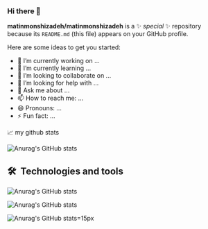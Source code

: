 ### Hi there 👋

**matinmonshizadeh/matinmonshizadeh** is a ✨ _special_ ✨ repository because its `README.md` (this file) appears on your GitHub profile.

Here are some ideas to get you started:

- 🔭 I’m currently working on ...
- 🌱 I’m currently learning ...
- 👯 I’m looking to collaborate on ...
- 🤔 I’m looking for help with ...
- 💬 Ask me about ...
- 📫 How to reach me: ...
- 😄 Pronouns: ...
- ⚡ Fun fact: ...

📈 my github stats

![Anurag's GitHub stats](https://github-readme-stats.vercel.app/api?username=matinmonshizadeh&show_icons=true&theme=gotham&include_all_commits=true)

  


## 🛠  Technologies and tools
 

![Anurag's GitHub stats](https://github-readme-stats.vercel.app/api?username=matinmonshizadeh&show_icons=true&border_radius=15px)

![Anurag's GitHub stats](https://github-readme-stats.vercel.app/api?username=matinmonshizadeh&show_icons=true&theme=radical)

![Anurag's GitHub stats](https://github-readme-stats.vercel.app/api?username=matinmonshizadeh&show_icons=true&theme=dark)=15px
